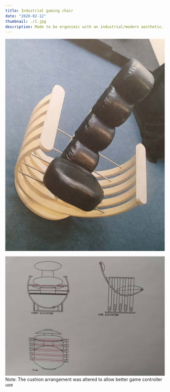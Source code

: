 ```yaml
---
title: Industrial gaming chair
date: "2020-02-12"
thumbnail: ./1.jpg
description: Made to be ergonimic with an industrial/modern aesthetic.
---
```


![Front shot](./2.jpg)

![CAD drawing](./design1.jpg)
Note: The cushion arrangement was altered to allow better game controller use
